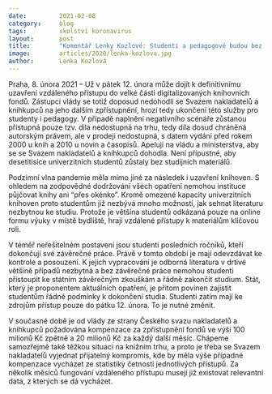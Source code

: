 ```yaml
---
date:         2021-02-08 
category:     blog
tags:         skolství koronavirus 
layout:       post
title:        "Komentář Lenky Kozlové: Studenti a pedagogové budou bez online studijních materiálů již tento týden, pokud vláda nenalezne dohodu"
image:        articles/2020/lenka-kozlova.jpg
author:       Lenka Kozlová
---
```




Praha, 8. února 2021 – Už v pátek 12. února může dojít k definitivnímu uzavření vzdáleného přístupu do velké části digitalizovaných knihovních fondů. Zástupci vlády se totiž doposud nedohodli se Svazem nakladatelů a knihkupců na jeho dalším zpřístupnění, hrozí tedy ukončení této služby pro studenty i pedagogy. V případě naplnění negativního scénáře zůstanou přístupná pouze tzv. díla nedostupná na trhu, tedy díla dosud chráněná autorským právem, ale v prodeji nedostupná, s datem vydání před rokem 2000 u knih a 2010 u novin a časopisů. Apeluji na vládu a ministerstva, aby se se Svazem nakladatelů a knihkupců dohodla. Není přípustné, aby desetitisíce univerzitních studentů zůstaly bez studijních materiálů. 

Podzimní vlna pandemie měla mimo jiné za následek i uzavření knihoven. S ohledem na zodpovědné dodržování všech opatření nemohou instituce půjčovat knihy ani “přes okénko”. Kromě omezené kapacity univerzitních knihoven proto studentům již nezbývá mnoho možností, jak sehnat literaturu nezbytnou ke studiu. Protože je většina studentů odkázaná pouze na online formu výuky v místě bydliště, hrají vzdálené přístupy k materiálům klíčovou roli. 

V téměř neřešitelném postavení jsou studenti posledních ročníků, kteří dokončují své závěrečné práce. Právě v tomto období je mají odevzdávat ke kontrole a posouzení. K jejich vypracování je odborná literatura v drtivé většině případů nezbytná a bez závěrečné práce nemohou studenti přistoupit ke státním závěrečným zkouškám a řádně zakončit studium. Stát, který je proponentem aktuálních opatření, je přitom povinen zajistit studentům řádné podmínky k dokončení studia. Studenti zatím mají ke zdrojům přístup pouze do pátku 12. února. To je nutné změnit.

V současné době je od vlády ze strany Českého svazu nakladatelů a knihkupců požadována kompenzace za zpřístupnění fondů ve výši 100 milionů Kč zpětně a 20 milionů Kč za každý další měsíc. Chápeme samozřejmě také těžkou situaci na knižním trhu, a proto je třeba se Svazem nakladatelů vyjednat přijatelný kompromis, kde by měla výše případné kompenzace vycházet ze statistiky četnosti jednotlivých přístupů. Za několik měsíců fungování vzdáleného přístupu musejí již existovat relevantní data, z kterých se dá vycházet.

